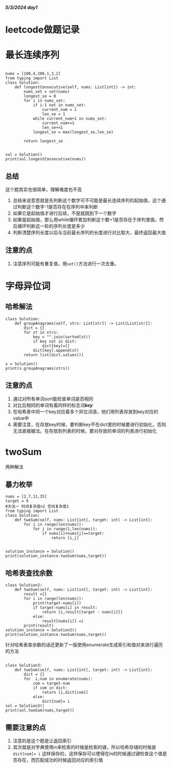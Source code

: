  ***5/3/2024 day1***
# leetcode做题记录

# 最长连续序列
```commandline

nums = [100,4,200,1,3,2]
from typing import List
class Solution:
    def longestConsecutive(self, nums: List[int]) -> int:
        nums_set = set(nums)
        longest_se = 0
        for i in nums_set:
            if i-1 not in nums_set:
                current_num = i
                len_se = 1
            while current_num+1 in nums_set:
                current_num+=1
                len_se+=1
            longest_se = max(longest_se,len_se)

        return longest_se


sol = Solution()
print(sol.longestConsecutive(nums))

```
## 总结
这个题其实也很简单，理解难度也不高
1. 总结来说意思就是先判断这个数字可不可能是最长连续序列的起始值，这个通过判断这个数字-1是否存在在序列中来判断
2. 如果它是起始值才进行后续，不是就跳到下一个数字
3. 如果是起始值，那么用while循环累加判断这个数+1是否存在于序列里面，然后循环判断这一轮的序列长度是多少
4. 判断清楚序列长度以后与当前最长序列的长度进行对比取大，最终返回最大值
## 注意的点
1. 注意序列可能有重复值，用```set()```方法进行一次去重。
# 字母异位词 
## 哈希解法
```commandline
class Solution:
    def groupAnagrams(self, strs: List[str]) -> List[List[str]]:
        dict = {}
        for st in strs:
            key = "".join(sorted(st))
            if key not in dict:
                dict[key]=[]
            dict[key].append(st)
        return list(dict.values())

s = Solution()
print(s.groupAnagrams(strs))
```
## 注意的点
1. 通过对所有单词sort能检查单词是否相同
2. 对比后相同的单词有着同样的标志词***key***
3. 在哈希表中同一个key对应着多个异位词语，他们用列表存放到key对应的value中
4. 需要注意，在存放key时候，要判断key不在dict里的时候要进行初始化，否则无法直接皴法。在存放到列表的时候，要对存放的单词的列表进行初始化

# twoSum
 两种解法

## 暴力枚举
```
nums = [2,7,11,15]
target = 9
#方法一 时间复杂度n2 空间复杂度1
from typing import List
class Solution:
    def twoSum(self, nums: List[int], target: int) -> List[int]:
        for i in range(len(nums)):
            for j in range(1,len(nums)):
                if nums[i]+nums[j]==target:
                    return [i,j]


solution_instance = Solution()
print(solution_instance.twoSum(nums,target)) 
```

## 哈希表查找余数
```commandline
class Solution2:
    def twoSum(self, nums: List[int], target: int) -> List[int]:
        result ={}
        for i in range(len(nums)):
            print(target-nums[i])
            if target-nums[i] in result:
                return [i,result[target - nums[i]]]
            else:
                result[nums[i]] =i
        print(result)
solution_instance = Solution2()
print(solution_instance.twoSum(nums,target))

```

针对哈希表查余数的话还更新了一版使用enumerate生成索引和值对来进行遍历的方法
```commandline

class Solution3:
    def twoSum(self, nums: List[int], target: int) -> List[int]:
        dict = {}
        for  i,num in enumerate(nums):
            com = target-num
            if com in dict:
                return [i,dict[com]]
            else:
                dict[num]= i
sol = Solution3()
print(sol.twoSum(nums,target))
```
## 需要注意的点
1. 注意的是这个题是让返回索引
2. 其次就是对字典使用in来检索的时候是检索的键，所以哈希存储的时候是
```dict[num]= i```
这样保存的，这样保存可以使得在in的时候通过键检查这个值是否存在，而匹配成功的时候返回对应的索引值